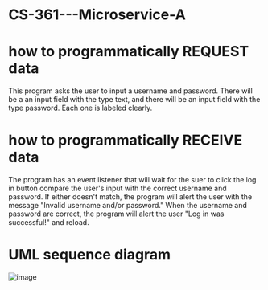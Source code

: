 # CS-361---Microservice-A

# how to programmatically REQUEST data
This program asks the user to input a username and password. There will be a an input field with the type text, and there will be an input field with the type password. Each one is labeled clearly.
# how to programmatically RECEIVE data
The program has an event listener that will wait for the suer to click the log in button compare the user's input with the correct username and password. If either doesn't match, the program will alert the user with the message "Invalid username and/or password." When the username and password are correct, the program will alert the user "Log in was successful!" and reload.
# UML sequence diagram
![image](https://github.com/user-attachments/assets/60185d0d-340e-4984-8f38-6cb54de7a7bb)
